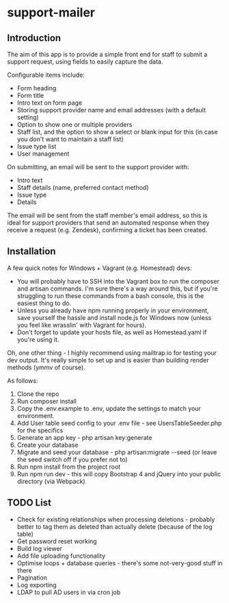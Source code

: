 # support-mailer

## Introduction
The aim of this app is to provide a simple front end for staff to submit a support request, using fields to easily capture the data.

Configurable items include:
* Form heading
* Form title
* Intro text on form page
* Storing support provider name and email addresses (with a default setting)
* Option to show one or multiple providers
* Staff list, and the option to show a select or blank input for this (in case you don't want to maintain a staff list)
* Issue type list
* User management

On submitting, an email will be sent to the support provider with:
* Intro text
* Staff details (name, preferred contact method)
* Issue type
* Details

The email will be sent from the staff member's email address, so this is ideal for support providers that send an automated response when they receive a request (e.g. Zendesk), confirming a ticket has been created.

## Installation
A few quick notes for Windows + Vagrant (e.g. Homestead) devs:
* You will probably have to SSH into the Vagrant box to run the composer and artisan commands. I'm sure there's a way around this, but if you're struggling to run these commands from a bash console, this is the easiest thing to do.
* Unless you already have npm running properly in your environment, save yourself the hassle and install node.js for Windows now (unless you feel like wrasslin' with Vagrant for hours).
* Don't forget to update your hosts file, as well as Homestead.yaml if you're using it.

Oh, one other thing - I highly recommend using mailtrap.io for testing your dev output. It's really simple to set up and is easier than building render methods (ymmv of course).

As follows:
1. Clone the repo
1. Run composer install
1. Copy the .env.example to .env, update the settings to match your environment.
1. Add User table seed config to your .env file - see UsersTableSeeder.php for the specifics
1. Generate an app key - php artisan key:generate
1. Create your database
1. Migrate and seed your database - php artisan:migrate --seed (or leave the seed switch off if you prefer not to)
1. Run npm install from the project root
1. Run npm run dev - this will copy Bootstrap 4 and jQuery into your public directory (via Webpack)

## TODO List
* Check for existing relationships when processing deletions - probably better to tag them as deleted than actually delete (because of the log table)
* Get password reset working
* Build log viewer
* Add file uploading functionality
* Optimise loops + database queries - there's some not-very-good stuff in there
* Pagination
* Log exporting
* LDAP to pull AD users in via cron job